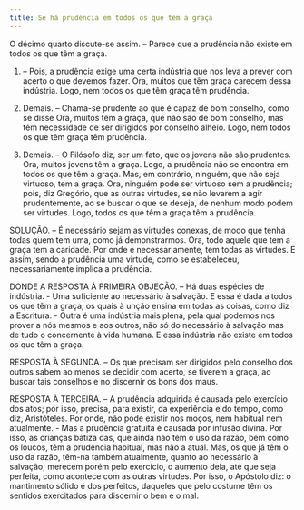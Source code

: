 ```yaml
---
title: Se há prudência em todos os que têm a graça
---
```


O décimo quarto discute-se assim. – Parece que a prudência não existe em todos os que têm a graça.  

1. – Pois, a prudência exige uma certa indústria que nos leva a prever com acerto o que devemos fazer. Ora, muitos que têm graça carecem dessa indústria. Logo, nem todos os que têm graça têm prudência.  

2. Demais. – Chama-se prudente ao que é capaz de bom conselho, como se disse Ora, muitos têm a graça, que não são de bom conselho, mas têm necessidade de ser dirigidos por conselho alheio. Logo, nem todos os que têm graça têm prudência.  

3. Demais. – O Filósofo diz, ser um fato, que os jovens não são prudentes. Ora, muitos jovens têm a graça. Logo, a prudência não se encontra em todos os que têm a graça.  Mas, em contrário, ninguém, que não seja virtuoso, tem a graça. Ora, ninguém pode ser virtuoso sem a prudência; pois, diz Gregório, que as outras virtudes, se não levarem a agir prudentemente, ao se buscar o que se deseja, de nenhum modo podem ser virtudes. Logo, todos os que têm a graça têm a prudência.  

SOLUÇÃO. – É necessário sejam as virtudes conexas, de modo que tenha todas quem tem uma, como já demonstrarmos. Ora, todo aquele que tem a graça tem a caridade. Por onde e necessariamente, tem todas as virtudes. E assim, sendo a prudência uma virtude, como se estabeleceu, necessariamente implica a prudência.  

DONDE A RESPOSTA À PRIMEIRA OBJEÇÃO. – Há duas espécies de indústria. - Uma suficiente ao necessário à salvação. E essa é dada a todos os que têm a graça, os quais à unção ensina em todas as coisas, como diz a Escritura. - Outra é uma indústria mais plena, pela qual podemos nos prover a nós mesmos e aos outros, não só do necessário à salvação mas de tudo o concernente à vida humana. E essa indústria não existe em todos os que têm a graça.  

RESPOSTA À SEGUNDA. – Os que precisam ser dirigidos pelo conselho dos outros sabem ao menos se decidir com acerto, se tiverem a graça, ao buscar tais conselhos e no discernir os bons dos maus.  

RESPOSTA À TERCEIRA. – A prudência adquirida é causada pelo exercício dos atos; por isso, precisa, para existir, da experiência e do tempo, como diz, Aristóteles. Por onde, não pode existir nos moços, nem habitual nem atualmente. - Mas a prudência gratuita é causada por infusão divina. Por isso, as crianças batiza das, que ainda não têm o uso da razão, bem como os loucos, têm a prudência habitual, mas não a atual. Mas, os que já têm o uso da razão, têm-na também atualmente, quanto ao necessário à salvação; merecem porém pelo exercício, o aumento dela, até que seja perfeita, como acontece com as outras virtudes. Por isso, o Apóstolo diz: o mantimento sólido é dos perfeitos, daqueles que pelo costume têm os sentidos exercitados para discernir o bem e o mal.